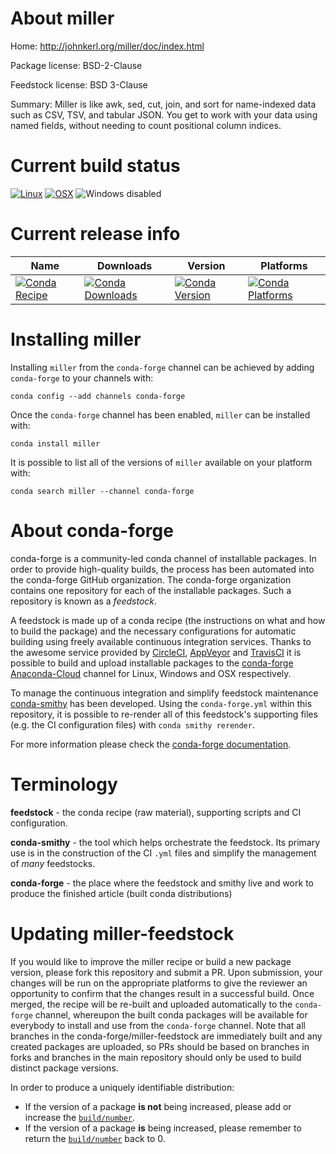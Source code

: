 About miller
============

Home: http://johnkerl.org/miller/doc/index.html

Package license: BSD-2-Clause

Feedstock license: BSD 3-Clause

Summary: Miller is like awk, sed, cut, join, and sort for name-indexed data such as CSV, TSV, and tabular JSON. You get to work with your data using named fields, without needing to count positional column indices.



Current build status
====================

[![Linux](https://img.shields.io/circleci/project/github/conda-forge/miller-feedstock/master.svg?label=Linux)](https://circleci.com/gh/conda-forge/miller-feedstock)
[![OSX](https://img.shields.io/travis/conda-forge/miller-feedstock/master.svg?label=macOS)](https://travis-ci.org/conda-forge/miller-feedstock)
![Windows disabled](https://img.shields.io/badge/Windows-disabled-lightgrey.svg)

Current release info
====================

| Name | Downloads | Version | Platforms |
| --- | --- | --- | --- |
| [![Conda Recipe](https://img.shields.io/badge/recipe-miller-green.svg)](https://anaconda.org/conda-forge/miller) | [![Conda Downloads](https://img.shields.io/conda/dn/conda-forge/miller.svg)](https://anaconda.org/conda-forge/miller) | [![Conda Version](https://img.shields.io/conda/vn/conda-forge/miller.svg)](https://anaconda.org/conda-forge/miller) | [![Conda Platforms](https://img.shields.io/conda/pn/conda-forge/miller.svg)](https://anaconda.org/conda-forge/miller) |

Installing miller
=================

Installing `miller` from the `conda-forge` channel can be achieved by adding `conda-forge` to your channels with:

```
conda config --add channels conda-forge
```

Once the `conda-forge` channel has been enabled, `miller` can be installed with:

```
conda install miller
```

It is possible to list all of the versions of `miller` available on your platform with:

```
conda search miller --channel conda-forge
```


About conda-forge
=================

conda-forge is a community-led conda channel of installable packages.
In order to provide high-quality builds, the process has been automated into the
conda-forge GitHub organization. The conda-forge organization contains one repository
for each of the installable packages. Such a repository is known as a *feedstock*.

A feedstock is made up of a conda recipe (the instructions on what and how to build
the package) and the necessary configurations for automatic building using freely
available continuous integration services. Thanks to the awesome service provided by
[CircleCI](https://circleci.com/), [AppVeyor](http://www.appveyor.com/)
and [TravisCI](https://travis-ci.org/) it is possible to build and upload installable
packages to the [conda-forge](https://anaconda.org/conda-forge)
[Anaconda-Cloud](http://docs.anaconda.org/) channel for Linux, Windows and OSX respectively.

To manage the continuous integration and simplify feedstock maintenance
[conda-smithy](http://github.com/conda-forge/conda-smithy) has been developed.
Using the ``conda-forge.yml`` within this repository, it is possible to re-render all of
this feedstock's supporting files (e.g. the CI configuration files) with ``conda smithy rerender``.

For more information please check the [conda-forge documentation](https://conda-forge.org/docs/).

Terminology
===========

**feedstock** - the conda recipe (raw material), supporting scripts and CI configuration.

**conda-smithy** - the tool which helps orchestrate the feedstock.
                   Its primary use is in the construction of the CI ``.yml`` files
                   and simplify the management of *many* feedstocks.

**conda-forge** - the place where the feedstock and smithy live and work to
                  produce the finished article (built conda distributions)


Updating miller-feedstock
=========================

If you would like to improve the miller recipe or build a new
package version, please fork this repository and submit a PR. Upon submission,
your changes will be run on the appropriate platforms to give the reviewer an
opportunity to confirm that the changes result in a successful build. Once
merged, the recipe will be re-built and uploaded automatically to the
`conda-forge` channel, whereupon the built conda packages will be available for
everybody to install and use from the `conda-forge` channel.
Note that all branches in the conda-forge/miller-feedstock are
immediately built and any created packages are uploaded, so PRs should be based
on branches in forks and branches in the main repository should only be used to
build distinct package versions.

In order to produce a uniquely identifiable distribution:
 * If the version of a package **is not** being increased, please add or increase
   the [``build/number``](http://conda.pydata.org/docs/building/meta-yaml.html#build-number-and-string).
 * If the version of a package **is** being increased, please remember to return
   the [``build/number``](http://conda.pydata.org/docs/building/meta-yaml.html#build-number-and-string)
   back to 0.
